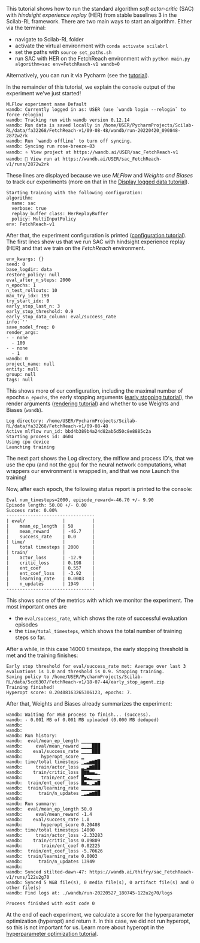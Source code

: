 This tutorial shows how to run the standard algorithm _soft actor-critic_ (SAC) with _hindsight experience replay_ (HER) from stable baselines 3 in the Scilab-RL framework. There are two main ways to start an algorithm. Either via the terminal:

- navigate to Scilab-RL folder
- activate the virtual environment with `conda activate scilabrl`
- set the paths with `source set_paths.sh`
- run SAC with HER on the FetchReach environment with `python main.py algorithm=sac env=FetchReach-v1 wandb=0`

Alternatively, you can run it via Pycharm (see the [tutorial](Pycharm)).

In the remainder of this tutorial, we explain the console output of the experiment we've just started!

```
MLFlow experiment name Default
wandb: Currently logged in as: USER (use `wandb login --relogin` to force relogin)
wandb: Tracking run with wandb version 0.12.14
wandb: Run data is saved locally in /home/USER/PycharmProjects/Scilab-RL/data/fa32268/FetchReach-v1/09-08-48/wandb/run-20220420_090848-2872w2rk
wandb: Run `wandb offline` to turn off syncing.
wandb: Syncing run rose-breeze-83
wandb: ⭐️ View project at https://wandb.ai/USER/sac_FetchReach-v1
wandb: 🚀 View run at https://wandb.ai/USER/sac_FetchReach-v1/runs/2872w2rk
```
These lines are displayed because we use _MLFlow_ and _Weights and Biases_ to track our experiments (more on that in the [Display logged data tutorial](Display-logged-data-(e.g.-learning-curve)-in-Weights-and-Biases)).

```
Starting training with the following configuration:
algorithm:
  name: sac
  verbose: true
  replay_buffer_class: HerReplayBuffer
  policy: MultiInputPolicy
env: FetchReach-v1
```
After that, the experiment configuration is printed ([configuration tutorial](Hyperparameter-management-with-Hydra)). The first lines show us that we run SAC with hindsight experience replay (HER) and that we train on the _FetchReach_ environment.

```
env_kwargs: {}
seed: 0
base_logdir: data
restore_policy: null
eval_after_n_steps: 2000
n_epochs: 1
n_test_rollouts: 10
max_try_idx: 199
try_start_idx: 0
early_stop_last_n: 3
early_stop_threshold: 0.9
early_stop_data_column: eval/success_rate
info: ''
save_model_freq: 0
render_args:
- - none
  - 100
- - none
  - 1
wandb: 0
project_name: null
entity: null
group: null
tags: null
```
This shows more of our configuration, including the maximal number of epochs `n_epochs`, the early stopping arguments ([early stopping tutorial](Setting-early-stopping-values)), the render arguments ([rendering tutorial](Render-the-experiment)) and whether to use Weights and Biases (`wandb`).

```
Log directory: /home/USER/PycharmProjects/Scilab-RL/data/fa32268/FetchReach-v1/09-08-48
Active mlflow run_id: bbd4b389b4a24d82ab5d50c8e8885c2a
Starting process id: 4604
Using cpu device
Launching training
```
The next part shows the Log directory, the mlflow and process ID's, that we use the cpu (and not the gpu) for the neural network computations, what wrappers our environment is wrapped in, and that we now Launch the training!

Now, after each epoch, the following status report is printed to the console:
```
Eval num_timesteps=2000, episode_reward=-46.70 +/- 9.90
Episode length: 50.00 +/- 0.00
Success rate: 0.00%
---------------------------------
| eval/              |          |
|    mean_ep_length  | 50       |
|    mean_reward     | -46.7    |
|    success_rate    | 0.0      |
| time/              |          |
|    total timesteps | 2000     |
| train/             |          |
|    actor_loss      | -12.9    |
|    critic_loss     | 0.198    |
|    ent_coef        | 0.557    |
|    ent_coef_loss   | -3.92    |
|    learning_rate   | 0.0003   |
|    n_updates       | 1949     |
---------------------------------
```
This shows some of the metrics with which we monitor the experiment. The most important ones are 
- the `eval/success_rate`, which shows the rate of successful evaluation episodes
- the `time/total_timesteps`, which shows the total number of training steps so far.

After a while, in this case 14000 timesteps, the early stopping threshold is met and the training finishes:
```
Early stop threshold for eval/success_rate met: Average over last 3 evaluations is 1.0 and threshold is 0.9. Stopping training.
Saving policy to /home/USER/PycharmProjects/Scilab-RL/data/5cd6307/FetchReach-v1/18-07-44/early_stop_agent.zip
Training finished!
Hyperopt score: 0.20408163265306123, epochs: 7.
```
After that, Weights and Biases already summarizes the experiment:
```
wandb: Waiting for W&B process to finish... (success).
wandb: - 0.001 MB of 0.001 MB uploaded (0.000 MB deduped)
wandb:                                                                                
wandb: 
wandb: Run history:
wandb:  eval/mean_ep_length ▁▁▁▁▁▁▁
wandb:     eval/mean_reward ▁▁▁▁███
wandb:    eval/success_rate ▁▁▁▁███
wandb:       hyperopt_score ▁
wandb: time/total timesteps ▁▂▃▅▆▇█
wandb:     train/actor_loss ▂▁▃▆▇██
wandb:    train/critic_loss █▇▇▄▄▂▁
wandb:       train/ent_coef █▅▃▂▁▁▁
wandb:  train/ent_coef_loss █▅▂▁▂▅▇
wandb:  train/learning_rate ▁▁▁▁▁▁▁
wandb:      train/n_updates ▁▂▃▅▆▇█
wandb: 
wandb: Run summary:
wandb:  eval/mean_ep_length 50.0
wandb:     eval/mean_reward -1.4
wandb:    eval/success_rate 1.0
wandb:       hyperopt_score 0.20408
wandb: time/total timesteps 14000
wandb:     train/actor_loss -2.33283
wandb:    train/critic_loss 0.09809
wandb:       train/ent_coef 0.02225
wandb:  train/ent_coef_loss -5.70626
wandb:  train/learning_rate 0.0003
wandb:      train/n_updates 13949
wandb: 
wandb: Synced stilted-dawn-47: https://wandb.ai/thifry/sac_FetchReach-v1/runs/122u2g70
wandb: Synced 5 W&B file(s), 0 media file(s), 0 artifact file(s) and 0 other file(s)
wandb: Find logs at: ./wandb/run-20220527_180745-122u2g70/logs

Process finished with exit code 0
```
At the end of each experiment, we calculate a score for the hyperparameter optimization (hyperopt) and return it. In this case, we did not run hyperopt, so this is not important for us. Learn more about hyperopt in the [hyperparameter optimization tutorial](Perform-hyperparameter-optimization).